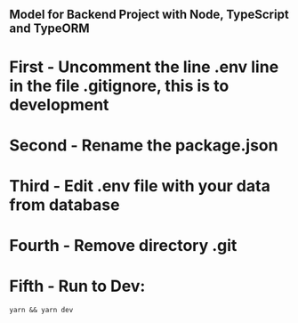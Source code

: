 ## Model for Backend Project with Node, TypeScript and TypeORM

# First - Uncomment the line .env line in the file .gitignore, this is to development

# Second - Rename the package.json

# Third - Edit .env file with your data from database

# Fourth - Remove directory .git

# Fifth - Run to Dev:

`yarn && yarn dev`
